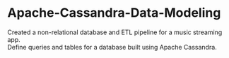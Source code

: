 # Apache-Cassandra-Data-Modeling 
Created a non-relational database and ETL pipeline for a music streaming app. <br />
Define queries and tables for a database built using Apache Cassandra. 

